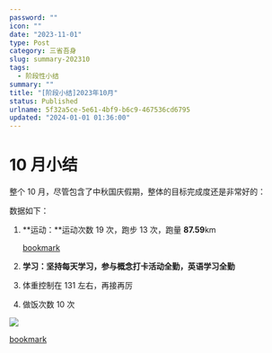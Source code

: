 ```yaml
---
password: ""
icon: ""
date: "2023-11-01"
type: Post
category: 三省吾身
slug: summary-202310
tags:
  - 阶段性小结
summary: ""
title: "[阶段小结]2023年10月"
status: Published
urlname: 5f32a5ce-5e61-4bf9-b6c9-467536cd6795
updated: "2024-01-01 01:36:00"
---
```


# 10 月小结

整个 10 月，尽管包含了中秋国庆假期，整体的目标完成度还是非常好的：

数据如下：

1. **运动：**运动次数 19 次，跑步 13 次，跑量 **87.59**km

   [bookmark](https://kuangyichen.com/running)

2. **学习：坚持每天学习，参与概念打卡活动全勤，英语学习全勤**
3. 体重控制在 131 左右，再接再厉
4. 做饭次数 10 次

![](https://image.kuangyichen.com/image/202311011602866.png)

[bookmark](https://kuangyichen.com/)
